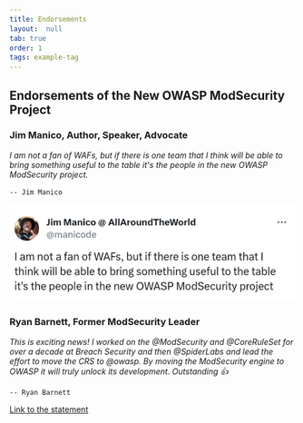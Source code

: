 ```yaml
---
title: Endorsements
layout:  null
tab: true
order: 1
tags: example-tag
---
```


## Endorsements of the New OWASP ModSecurity Project

### Jim Manico, Author, Speaker, Advocate

_I am not a fan of WAFs, but if there is one team that I think will be able to bring something useful to the table it's the people in the new OWASP ModSecurity project._

	-- Jim Manico

<a href="https://twitter.com/manicode/status/1747342981160460398"><img src="assets/images/endorsement_jim_manico.png"></a>


### Ryan Barnett, Former ModSecurity Leader

_This is exciting news! I worked on the @ModSecurity and @CoreRuleSet for over a decade at Breach Security and then @SpiderLabs and lead the effort to move the CRS to @owasp.  By moving the ModSecurity engine to OWASP it will truly unlock its development. Outstanding 👍_

	-- Ryan Barnett

<a href="https://twitter.com/ryancbarnett/status/1745810716316111183">Link to the statement</a>


